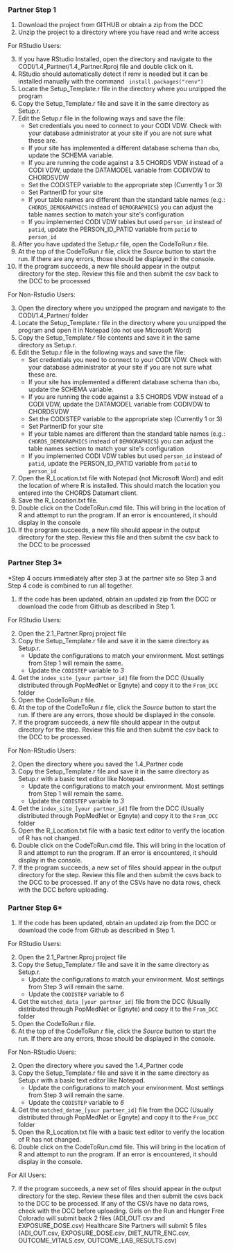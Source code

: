 ### Partner Step 1

1) Download the project from GITHUB or obtain a zip from the DCC 
2) Unzip the project to a directory where you have read and write access

For RStudio Users:

3) If you have RStudio Installed, open the directory and navigate to the CODI/1.4_Partner/1.4_Partner.Rproj file and double click on it.
4) RStudio should automatically detect if renv is needed but it can be installed manually with the command ```
install.packages("renv")```
5) Locate the Setup_Template.r file in the directory where you unzipped the program
6) Copy the Setup_Template.r file and save it in the same directory as Setup.r.
7) Edit the Setup.r file in the following ways and save the file:
	+ Set credentials you need to connect to your CODI VDW.  Check with your database administrator at your site if you are not sure what these are.
	+ If your site has implemented a different database schema than `dbo`, update the SCHEMA variable.
	+ If you are running the code against a 3.5 CHORDS VDW instead of a CODI VDW, update the DATAMODEL variable from CODIVDW to CHORDSVDW
	+ Set the CODISTEP variable to the appropriate step (Currently 1 or 3)
	+ Set PartnerID for your site
	+ If your table names are different than the standard table names (e.g.: `CHORDS_DEMOGRAPHICS` instead of `DEMOGRAPHICS`) you can adjust the table names section to match your site's configuration
	+ If you implemented CODI VDW tables but used `person_id` instead of `patid`, update the PERSON_ID_PATID variable from `patid` to `person_id`
8) After you have updated the Setup.r file, open the CodeToRun.r file.  
9) At the top of the CodeToRun.r file, click the *Source* button to start the run.  If there are any errors, those should be displayed in the console.
10) If the program succeeds, a new file should appear in the output directory for the step.  Review this file and then submit the csv back to the DCC to be processed

For Non-Rstudio Users:

3) Open the directory where you unzipped the program and navigate to the CODI/1.4_Partner/ folder
4) Locate the Setup_Template.r file in the directory where you unzipped the program and open it in Notepad (do not use Microsoft Word)
5) Copy the Setup_Template.r file contents and save it in the same directory as Setup.r.
6) Edit the Setup.r file in the following ways and save the file:
	+ Set credentials you need to connect to your CODI VDW.  Check with your database administrator at your site if you are not sure what these are.
	+ If your site has implemented a different database schema than `dbo`, update the SCHEMA variable.
	+ If you are running the code against a 3.5 CHORDS VDW instead of a CODI VDW, update the DATAMODEL variable from CODIVDW to CHORDSVDW
	+ Set the CODISTEP variable to the appropriate step (Currently 1 or 3)
	+ Set PartnerID for your site
	+ If your table names are different than the standard table names (e.g.: `CHORDS_DEMOGRAPHICS` instead of `DEMOGRAPHICS`) you can adjust the table names section to match your site's configuration
	+ If you implemented CODI VDW tables but used `person_id` instead of `patid`, update the PERSON_ID_PATID variable from `patid` to `person_id`
7) Open the R_Location.txt file with Notepad (not Microsoft Word) and edit the location of where R is installed.  This should match the location you entered into the CHORDS Datamart client. 
8) Save the R_Location.txt file.
9) Double click on the CodeToRun.cmd file.  This will bring in the location of R and attempt to run the program.  If an error is encountered, it should display in the console
10) If the program succeeds, a new file should appear in the output directory for the step.  Review this file and then submit the csv back to the DCC to be processed

### Partner Step 3*

*Step 4 occurs immediately after step 3 at the partner site so Step 3 and Step 4 code is combined to run all together.  

1) If the code has been updated, obtain an updated zip from the DCC or download the code from Github as described in Step 1.

For RStudio Users:

2) Open the 2.1_Partner.Rproj project file
3) Copy the Setup_Template.r file and save it in the same directory as Setup.r.
	 - Update the configurations to match your environment.  Most settings from Step 1 will remain the same. 		
	 - Update the `CODISTEP` variable to *3*
4) Get the `index_site_[your partner_id]` file from the DCC (Usually distributed through PopMedNet or Egnyte) and copy it to the `From_DCC` folder
5) Open the CodeToRun.r file.  
6) At the top of the CodeToRun.r file, click the *Source* button to start the run.  If there are any errors, those should be displayed in the console.
7) If the program succeeds, a new file should appear in the output directory for the step.  Review this file and then submit the csv back to the DCC to be processed.

For Non-RStudio Users:

2) Open the directory where you saved the 1.4_Partner code
3) Copy the Setup_Template.r file and save it in the same directory as Setup.r with a basic text editor like Notepad.
	 - Update the configurations to match your environment.  Most settings from Step 1 will remain the same. 
	 - Update the `CODISTEP` variable to *3*
4) Get the `index_site_[your partner_id]` file from the DCC (Usually distributed through PopMedNet or Egnyte) and copy it to the `From_DCC` folder
5) Open the R_Location.txt file with a basic text editor to verify the location of R has not changed.
6) Double click on the CodeToRun.cmd file.  This will bring in the location of R and attempt to run the program.  If an error is encountered, it should display in the console.
7) If the program succeeds, a new set of files should appear in the output directory for the step.  Review this file and then submit the csvs back to the DCC to be processed.  If any of the CSVs have no data rows, check with the DCC before uploading.

### Partner Step 6*

1) If the code has been updated, obtain an updated zip from the DCC or download the code from Github as described in Step 1.

For RStudio Users:

2) Open the 2.1_Partner.Rproj project file
3) Copy the Setup_Template.r file and save it in the same directory as Setup.r.
	 - Update the configurations to match your environment.  Most settings from Step 3 will remain the same.
	 - Update the `CODISTEP` variable to *6*
4) Get the `matched_data_[your partner_id]` file from the DCC (Usually distributed through PopMedNet or Egnyte) and copy it to the `From_DCC` folder
5) Open the CodeToRun.r file.  
6) At the top of the CodeToRun.r file, click the *Source* button to start the run.  If there are any errors, those should be displayed in the console.

For Non-RStudio Users:

2) Open the directory where you saved the 1.4_Partner code
3) Copy the Setup_Template.r file and save it in the same directory as Setup.r with a basic text editor like Notepad.
	 - Update the configurations to match your environment.  Most settings from Step 3 will remain the same. 
	 - Update the `CODISTEP` variable to *6*
4) Get the `matched_datae_[your partner_id]` file from the DCC (Usually distributed through PopMedNet or Egnyte) and copy it to the `From_DCC` folder
5) Open the R_Location.txt file with a basic text editor to verify the location of R has not changed.
6) Double click on the CodeToRun.cmd file.  This will bring in the location of R and attempt to run the program.  If an error is encountered, it should display in the console.

For All Users: 

7) If the program succeeds, a new set of files should appear in the output directory for the step.  Review these files and then submit the csvs back to the DCC to be processed.  If any of the CSVs have no data rows, check with the DCC before uploading.
Girls on the Run and Hunger Free Colorado will submit back 2 files (ADI_OUT.csv and EXPOSURE_DOSE.csv)
Healthcare Site Partners will submit 5 files (ADI_OUT.csv, EXPOSURE_DOSE.csv, DIET_NUTR_ENC.csv, OUTCOME_VITALS.csv, OUTCOME_LAB_RESULTS.csv)


